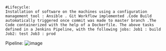 	#Lifecycle:
	Installation of software on the machines using a configuration management tool : Ansible . Git Workflow implemented .Code Build automatically triggered once commit was made to master branch .The Code containerized with the help of a Dockerfile. The above tasks defined in a Jenkins Pipeline, with the following jobs: Job1 : build Job2: test Job3 : prod
  
  Pipeline:
  ![image](https://user-images.githubusercontent.com/110668073/230706655-47f689af-b23d-4110-8d97-327927e2f576.png)
